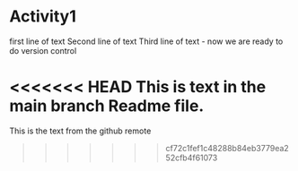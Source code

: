 # Activity1
first line of text
Second line of text
Third line of text - now we are ready to do version control

<<<<<<< HEAD
This is text in the main branch Readme file.
=======
This is the text from the github remote
>>>>>>> cf72c1fef1c48288b84eb3779ea252cfb4f61073
